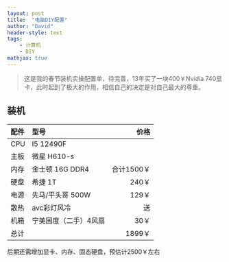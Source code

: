 ```yaml
---
layout: post
title:  "电脑DIY配置"
author: "David"
header-style: text
tags: 
    - 计算机  
    - DIY    
mathjax: true
---
```


> 这是我的春节装机实操配置单，待完善，13年买了一块400￥Nvidia 740显卡，此时起到了极大的作用，相信自己的决定是对自己最大的尊重。

## 装机

|   配件   | 型号                   |     价格 |
| :--- | :--------------------- | -------: |
| CPU  | I5  12490F       |      |
| 主板 | 微星  H610-s  |      |
| 内存 | 金士顿 16G DDR4    |  合计1500￥ |
| 硬盘 | 希捷 1T  |     240￥ |
| 电源 | 先马/平头哥  500W      |     129￥ |
| 散热 | avc彩灯风冷      |    送 |
| 机箱 | 宁美国度（二手）4风扇                      |  30￥        |
| 总计 |                        |  1899￥ |

后期还需增加显卡、内存、固态硬盘，预估计2500￥左右